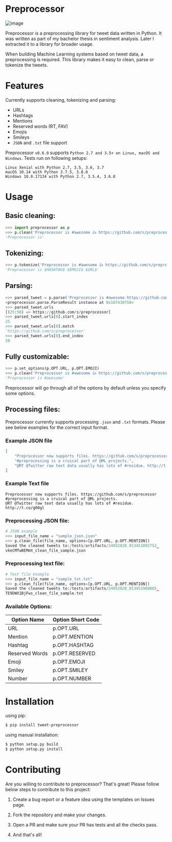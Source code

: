 Preprocessor
============

![image](https://travis-ci.org/s/preprocessor.svg?branch=master)

Preprocessor is a preprocessing library for tweet data written in Python. It was written as part of my bachelor thesis in sentiment analysis. Later I extracted it to a library for broader usage.

When building Machine Learning systems based on tweet data, a preprocessing is required. This library makes it easy to clean, parse or tokenize the tweets.

Features
========

Currently supports cleaning, tokenizing and parsing:

- URLs
- Hashtags
- Mentions
- Reserved words (RT, FAV)
- Emojis
- Smileys
- `JSON` and `.txt` file support

Preprocessor `v0.6.0` supports `Python 2.7 and 3.5+ on Linux, macOS and Windows`. Tests run on following setups:

```
Linux Xenial with Python 2.7, 3.5, 3.6, 3.7
macOS 10.14 with Python 3.7.5, 3.8.0
Windows 10.0.17134 with Python 2.7, 3.5.4, 3.6.8
```

Usage
=====

Basic cleaning:
---------------

```python
>>> import preprocessor as p
>>> p.clean('Preprocessor is #awesome 👍 https://github.com/s/preprocessor')
'Preprocessor is'
```

Tokenizing:
-----------

```python
>>> p.tokenize('Preprocessor is #awesome 👍 https://github.com/s/preprocessor')
'Preprocessor is $HASHTAG$ $EMOJI$ $URL$'
```

Parsing:
--------

```python
>>> parsed_tweet = p.parse('Preprocessor is #awesome https://github.com/s/preprocessor')
<preprocessor.parse.ParseResult instance at 0x10f430758>
>>> parsed_tweet.urls
[(25:58) => https://github.com/s/preprocessor]
>>> parsed_tweet.urls[0].start_index
25
>>> parsed_tweet.urls[0].match
'https://github.com/s/preprocessor'
>>> parsed_tweet.urls[0].end_index
58
```

Fully customizable:
-------------------

```python
>>> p.set_options(p.OPT.URL, p.OPT.EMOJI)
>>> p.clean('Preprocessor is #awesome 👍 https://github.com/s/preprocessor')
'Preprocessor is #awesome'
```

Preprocessor will go through all of the options by default unless you specify some options.

## Processing files:

Preprocessor currently supports processing `.json` and `.txt` formats. Please see below examples for the correct input format.

### Example JSON file

```json
[
    "Preprocessor now supports files. https://github.com/s/preprocessor",
    "#preprocessing is a cruical part of @ML projects.",
    "@RT @Twitter raw text data usually has lots of #residue. http://t.co/g00gl"
]
```

### Example Text file

```
Preprocessor now supports files. https://github.com/s/preprocessor
#preprocessing is a cruical part of @ML projects.
@RT @Twitter raw text data usually has lots of #residue. http://t.co/g00gl
```

### Preprocessing JSON file:

```python
# JSON example
>>> input_file_name = "sample_json.json"
>>> p.clean_file(file_name, options=[p.OPT.URL, p.OPT.MENTION]) 
Saved the cleaned tweets to:/tests/artifacts/24052020_013451892752_
vkeCMTwBEMmX_clean_file_sample.json
```

### Preprocessing text file:

```python
# Text file example 
>>> input_file_name = "sample_txt.txt"
>>> p.clean_file(file_name, options=[p.OPT.URL, p.OPT.MENTION])
Saved the cleaned tweets to:/tests/artifacts/24052020_013451908865_
TE9DWX1BjFws_clean_file_sample.txt
```





### Available Options:

| Option Name    | Option Short Code |
| -------------- | ----------------- |
| URL            | p.OPT.URL         |
| Mention        | p.OPT.MENTION     |
| Hashtag        | p.OPT.HASHTAG     |
| Reserved Words | p.OPT.RESERVED    |
| Emoji          | p.OPT.EMOJI       |
| Smiley         | p.OPT.SMILEY      |
| Number         | p.OPT.NUMBER      |

Installation
============

using pip:

```bash
$ pip install tweet-preprocessor
```

using manual installation:

```bash
$ python setup.py build
$ python setup.py install
```

# Contributing

Are you willing to contribute to preprocessor? That's great! Please follow below steps to contribute to this project:

1. Create a bug report or a feature idea using the templates on Issues page.

2. Fork the repository and make your changes.

3. Open a PR and make sure your PR has tests and all the checks pass. 

4. And that's all!